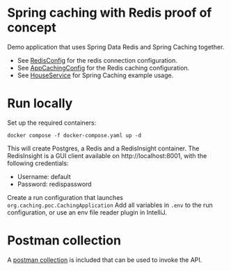 # Spring caching with Redis proof of concept

Demo application that uses Spring Data Redis and Spring Caching together.

- See [RedisConfig](src/main/java/org/caching/poc/config/RedisConfig.java) for the redis connection configuration.
- See [AppCachingConfig](src/main/java/org/caching/poc/config/AppCachingConfig.java) for the Redis caching configuration.
- See [HouseService](src/main/java/org/caching/poc/service/HouseService.java) for Spring Caching example usage.

# Run locally

Set up the required containers:

```
docker compose -f docker-compose.yaml up -d
```

This will create Postgres, a Redis and a RedisInsight container. The RedisInsight is a GUI client
available on http://localhost:8001, with the following credentials:

- Username: default
- Password: redispassword

Create a run configuration that launches `org.caching.poc.CachingApplication` Add all variables in `.env` to
the run configuration, or use an env file reader plugin in IntelliJ.

# Postman collection

A [postman collection](spring_caching_poc.postman_collection.json) is included that can be used to invoke the API.